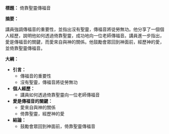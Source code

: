 **標題：** 倚靠聖靈傳福音

**摘要：**

講員強調傳福音的重要性，並指出沒有聖靈，傳福音將徒勞無功。他分享了一個個人經歷，說明他如何透過倚靠聖靈，成功地向一位老師傳福音。講員進一步指出，愛是傳福音的關鍵，而愛來自與神的關係。他鼓勵會眾回到神面前，經歷神的愛，並倚靠聖靈傳福音。

**大綱：**

* **引言：**
    * 傳福音的重要性
    * 沒有聖靈，傳福音將徒勞無功
* **個人經歷：**
    * 講員如何透過倚靠聖靈向一位老師傳福音
* **愛是傳福音的關鍵：**
    * 愛來自與神的關係
    * 倚靠聖靈，經歷神的愛
* **結論：**
    * 鼓勵會眾回到神面前，倚靠聖靈傳福音